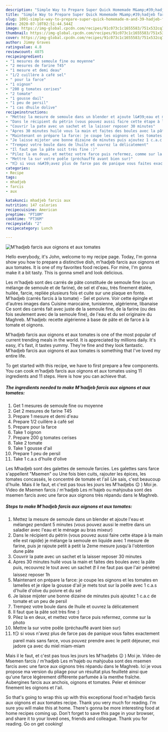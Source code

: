 ```yaml
---
description: "Simple Way to Prepare Super Quick Homemade M&amp;#39;hadjeb farcis aux oignons et aux tomates"
title: "Simple Way to Prepare Super Quick Homemade M&amp;#39;hadjeb farcis aux oignons et aux tomates"
slug: 1091-simple-way-to-prepare-super-quick-homemade-m-and-39-hadjeb-farcis-aux-oignons-et-aux-tomates
date: 2020-07-10T02:51:44.544Z
image: https://img-global.cpcdn.com/recipes/91c073c1c1655583/751x532cq70/mhadjeb-farcis-aux-oignons-et-aux-tomates-photo-principale-de-la-recette.jpg
thumbnail: https://img-global.cpcdn.com/recipes/91c073c1c1655583/751x532cq70/mhadjeb-farcis-aux-oignons-et-aux-tomates-photo-principale-de-la-recette.jpg
cover: https://img-global.cpcdn.com/recipes/91c073c1c1655583/751x532cq70/mhadjeb-farcis-aux-oignons-et-aux-tomates-photo-principale-de-la-recette.jpg
author: Jimmy Graves
ratingvalue: 4.8
reviewcount: 4075
recipeingredient:
- "1 mesures de semoule fine ou moyenne"
- "2 mesures de farine T45"
- "1 mesure et demi deau"
- "1/2 cuillère à café sel"
- " pour la farce"
- "1 oignon"
- "200 g tomates cerises"
- "2 tomate"
- "1 gousse dail"
- "1 peu de persil"
- "1 cas dhuile dolive"
recipeinstructions:
- "Mettez la mesure de semoule dans un blender et ajoute l&#39;eau et mélangez pendant 5 minutes (vous pouvez aussi le mettre dans un saladier avec l&#39;eau et le ménage au bras mixeur)"
- "Dans le récipient du pétrin (vous pouvez aussi faire cette étape à la main elle est rapide) je mélange la semoule en liquide avec 1 mesure de farine, puis je rajoute petit à petit la 2eme mesure jusqu&#39;à l&#39;obtention dune pâte"
- "Couvrir la pate avec un sachet et la laisser reposer 30 minutes"
- "Apres 30 minutes huilé vous la main et faites des boules avec la pâte puis, recouvrez le tout avec un sachet (❗ il ne faut pas que l&#39;air pénètre) laissez reposer 1h"
- "Maintenant on prépare la farce: je coupe les oignons et les tomates en lamelles et je râpe la gousse d&#39;ail je mets tout sur la poêle avec 1 c.a.s d&#39;huile d&#39;olive du poivre et du sel"
- "Je laisse mijoter une bonne dizaine de minutes puis ajoutez 1 c.a.c de tomate et un peu de persil"
- "Trempez votre boule dans de lhuile et ouvrez la délicatement"
- "Il faut que la pâte soit très fine :)"
- "Pilez la en deux, et mettez votre farce puis refermez, comme sur la photo"
- "Mettre la sur votre poêle (préchauffé avant bien sur)"
- "❗😏 si vous n&#39;avez plus de farce pas de panique vous faites exactement pareil mais sans farce, vous pouvez prendre avec le petit déjeuner, moi jadore ça avec du miel miam-miam"
categories:
- Recipe
tags:
- mhadjeb
- farcis
- aux

katakunci: mhadjeb farcis aux 
nutrition: 147 calories
recipecuisine: American
preptime: "PT10M"
cooktime: "PT36M"
recipeyield: "2"
recipecategory: Lunch

---
```



![M&#39;hadjeb farcis aux oignons et aux tomates](https://img-global.cpcdn.com/recipes/91c073c1c1655583/751x532cq70/mhadjeb-farcis-aux-oignons-et-aux-tomates-photo-principale-de-la-recette.jpg)

Hello everybody, it's John, welcome to my recipe page. Today, I'm gonna show you how to prepare a distinctive dish, m&#39;hadjeb farcis aux oignons et aux tomates. It is one of my favorites food recipes. For mine, I'm gonna make it a bit tasty. This is gonna smell and look delicious.

Les m&#39;hadjeb sont des carrés de pâte constituée de semoule fine (ou un mélange de semoule et de farine), de sel et d&#39;eau, très finement étalée, huilée, farcie, repliée plusieurs fois et cuite sur une plaque en fonte. M&#39;hadjeb (carrés farcis à la tomate) - Sel et poivre. Voir cette épingle et d&#39;autres images dans Cuisine marocaine, tunisienne, algérienne, libanaise Ce sont des carrés fait avec juste de la semoule fine, de la farine (ou des fois seulement avec de la semoule fine), de l&#39;eau et du sel originaire du Maghreb. M&#39;hadjeb: recette algérienne à base de pâte et de farce à la tomate et oignons.

M&#39;hadjeb farcis aux oignons et aux tomates is one of the most popular of current trending meals in the world. It is appreciated by millions daily. It's easy, it's fast, it tastes yummy. They're fine and they look fantastic. M&#39;hadjeb farcis aux oignons et aux tomates is something that I've loved my entire life.


To get started with this recipe, we have to first prepare a few components. You can cook m&#39;hadjeb farcis aux oignons et aux tomates using 11 ingredients and 11 steps. Here is how you can achieve that.

<!--inarticleads1-->

##### The ingredients needed to make M&#39;hadjeb farcis aux oignons et aux tomates:

1. Get 1 mesures de semoule fine ou moyenne
1. Get 2 mesures de farine T45
1. Prepare 1 mesure et demi d&#39;eau
1. Prepare 1/2 cuillère à café sel
1. Prepare  pour la farce
1. Take 1 oignon
1. Prepare 200 g tomates cerises
1. Take 2 tomate
1. Take 1 gousse d&#39;ail
1. Prepare 1 peu de persil
1. Take 1 c.a.s d&#39;huile d&#39;olive


Les Mhadjeb sont des galettes de semoule farcies. Les galettes sans farce s&#39;appellent &#34;Msemen&#34; ou Une fois bien cuits, rajouter les épices, les tomates concassés, le concentré de tomate et l&#39;ail (Je sais, c&#39;est beaucoup d&#39;huile. Mais il le faut, et c&#39;est pas tous les jours les M&#39;hadjebs 😉 ) Moi je. Video de Msemen farcis / m&#39;hadjeb Les m&#39;hajeb ou mahjouba sont des msemen farcis avec une farce aux oignons très répandu dans le Maghreb. 

<!--inarticleads2-->

##### Steps to make M&#39;hadjeb farcis aux oignons et aux tomates:

1. Mettez la mesure de semoule dans un blender et ajoute l&#39;eau et mélangez pendant 5 minutes (vous pouvez aussi le mettre dans un saladier avec l&#39;eau et le ménage au bras mixeur)
1. Dans le récipient du pétrin (vous pouvez aussi faire cette étape à la main elle est rapide) je mélange la semoule en liquide avec 1 mesure de farine, puis je rajoute petit à petit la 2eme mesure jusqu&#39;à l&#39;obtention dune pâte
1. Couvrir la pate avec un sachet et la laisser reposer 30 minutes
1. Apres 30 minutes huilé vous la main et faites des boules avec la pâte puis, recouvrez le tout avec un sachet (❗ il ne faut pas que l&#39;air pénètre) laissez reposer 1h
1. Maintenant on prépare la farce: je coupe les oignons et les tomates en lamelles et je râpe la gousse d&#39;ail je mets tout sur la poêle avec 1 c.a.s d&#39;huile d&#39;olive du poivre et du sel
1. Je laisse mijoter une bonne dizaine de minutes puis ajoutez 1 c.a.c de tomate et un peu de persil
1. Trempez votre boule dans de lhuile et ouvrez la délicatement
1. Il faut que la pâte soit très fine :)
1. Pilez la en deux, et mettez votre farce puis refermez, comme sur la photo
1. Mettre la sur votre poêle (préchauffé avant bien sur)
1. ❗😏 si vous n&#39;avez plus de farce pas de panique vous faites exactement pareil mais sans farce, vous pouvez prendre avec le petit déjeuner, moi jadore ça avec du miel miam-miam


Mais il le faut, et c&#39;est pas tous les jours les M&#39;hadjebs 😉 ) Moi je. Video de Msemen farcis / m&#39;hadjeb Les m&#39;hajeb ou mahjouba sont des msemen farcis avec une farce aux oignons très répandu dans le Maghreb. Ici je vous propose ma version du pliage pour un résultat plus feuilleté ainsi que qu&#39;une farce légèrement différente parfumée à la menthe fraîche. Aubergines farcis aux anchois, oignons et tomates. Peler et émincer finement les oignons et l&#39;ail. 

So that's going to wrap this up with this exceptional food m&#39;hadjeb farcis aux oignons et aux tomates recipe. Thank you very much for reading. I'm sure you will make this at home. There's gonna be more interesting food at home recipes coming up. Don't forget to save this page in your browser, and share it to your loved ones, friends and colleague. Thank you for reading. Go on get cooking!

